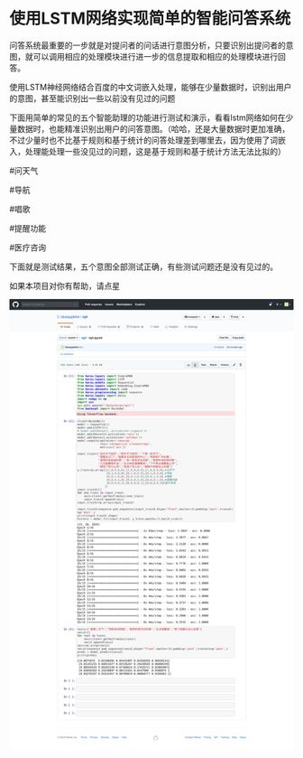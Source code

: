 # 使用LSTM网络实现简单的智能问答系统

问答系统最重要的一步就是对提问者的问话进行意图分析，只要识别出提问者的意图，就可以调用相应的处理模块进行进一步的信息提取和相应的处理模块进行回答。

使用LSTM神经网络结合百度的中文词嵌入处理，能够在少量数据时，识别出用户的意图，甚至能识别出一些以前没有见过的问题

下面用简单的常见的五个智能助理的功能进行测试和演示，看看lstm网络如何在少量数据时，也能精准识别出用户的问答意图。（哈哈，还是大量数据时更加准确，不过少量时也不比基于规则和基于统计的问答处理差到哪里去，因为使用了词嵌入，处理能处理一些没见过的问题，这是基于规则和基于统计方法无法比拟的）

#问天气

#导航

#唱歌

#提醒功能

#医疗咨询

下面就是测试结果，五个意图全部测试正确，有些测试问题还是没有见过的。

如果本项目对你有帮助，请点星

![Image text](https://github.com/blueapplehe/npl/blob/master/234.png)
